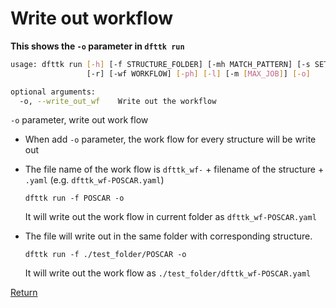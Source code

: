 # Write out workflow



**This shows the `-o` parameter in `dfttk run`**

```bash
usage: dfttk run [-h] [-f STRUCTURE_FOLDER] [-mh MATCH_PATTERN] [-s SETTINGS]
                 [-r] [-wf WORKFLOW] [-ph] [-l] [-m [MAX_JOB]] [-o]

optional arguments:
  -o, --write_out_wf    Write out the workflow

```



`-o` parameter, write out work flow

- When add `-o` parameter, the work flow for every structure will be write out

- The file name of the work flow is `dfttk_wf-` + filename of the structure + `.yaml` (e.g. `dfttk_wf-POSCAR.yaml`)

  ```shell
  dfttk run -f POSCAR -o
  ```

  It will write out the work flow in current folder as `dfttk_wf-POSCAR.yaml`

- The file will write out in the same folder with corresponding structure.

  ```shell
  dfttk run -f ./test_folder/POSCAR -o
  ```

  It will write out the work flow as `./test_folder/dfttk_wf-POSCAR.yaml`

[Return](../README.md)
